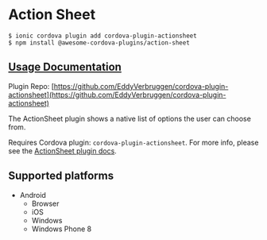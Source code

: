 # Action Sheet

```text
$ ionic cordova plugin add cordova-plugin-actionsheet
$ npm install @awesome-cordova-plugins/action-sheet
```

## [Usage Documentation](https://danielsogl.gitbook.io/awesome-cordova-plugins/plugins/action-sheet/)

Plugin Repo: [https://github.com/EddyVerbruggen/cordova-plugin-actionsheet](https://github.com/EddyVerbruggen/cordova-plugin-actionsheet)

The ActionSheet plugin shows a native list of options the user can choose from.

Requires Cordova plugin: `cordova-plugin-actionsheet`. For more info, please see the [ActionSheet plugin docs](https://github.com/EddyVerbruggen/cordova-plugin-actionsheet).

## Supported platforms

* Android
  * Browser
  * iOS
  * Windows
  * Windows Phone 8

